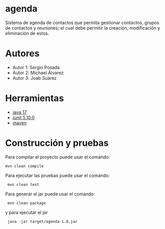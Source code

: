 # agenda

Sistema de agenda de contactos que permita gestionar contactos, grupos de contactos y reuniones; el cual debe permitir la creación, modificación y eliminación de estos.
# Autores

- Autor 1: Sergio Posada
- Autor 2: Michael Álvarez
- Autor 3: Joab Suárez

# Herramientas

- [java 17](https://adoptium.net/es)
- [junit 5.10.0](https://mvnrepository.com/artifact/org.junit.jupiter/junit-jupiter-api/5.10.0)
- [maven](https://maven.apache.org)


# Construcción y pruebas

Para compilar el proyecto puede usar el comando:

```shell
mvn clean compile
```

Para ejecutar las pruebas puede usar el comando: 

```shell
 mvn clean test
```

Para generar el jar puede usar el comando: 

```shell
 mvn clean package
```

y para ejecutar el jar

```shell
 java -jar target/agenda-1.0.jar
```
